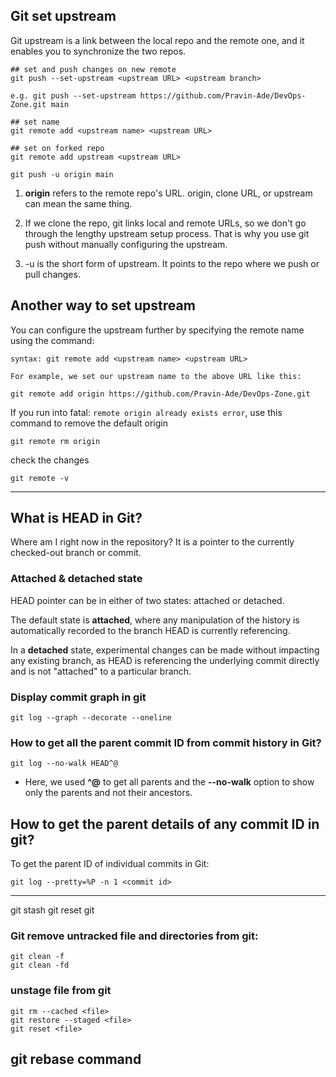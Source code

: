## Git set upstream
Git upstream is a link between the local repo and the remote one, and it enables you to synchronize the two repos.

    ## set and push changes on new remote
    git push --set-upstream <upstream URL> <upstream branch>

    e.g. git push --set-upstream https://github.com/Pravin-Ade/DevOps-Zone.git main

    ## set name
    git remote add <upstream name> <upstream URL>

    ## set on forked repo
    git remote add upstream <upstream URL>
    
``git push -u origin main``

1. **origin** refers to the remote repo's URL. origin, clone URL, or upstream can mean the same thing.

2. If we clone the repo, git links local and remote URLs, so we don't go through the lengthy upstream setup process. That is why you use git push without manually configuring the upstream.

3. -u is the short form of upstream. It points to the repo where we push or pull changes.

## Another way to set upstream
You can configure the upstream further by specifying the remote name using the command:

    syntax: git remote add <upstream name> <upstream URL>

    For example, we set our upstream name to the above URL like this:

    git remote add origin https://github.com/Pravin-Ade/DevOps-Zone.git

If you run into fatal: `remote origin already exists error`, use this command to remove the default origin

    git remote rm origin

check the changes

    git remote -v

---------------------------------------------

## What is HEAD in Git?

Where am I right now in the repository? It is a pointer to the currently checked-out branch or commit.

### Attached & detached state
HEAD pointer can be in either of two states: attached or detached. 

The default state is **attached**, where any manipulation of the history is automatically recorded to the branch HEAD is currently referencing. 

In a **detached** state, experimental changes can be made without impacting any existing branch, as HEAD is referencing the underlying commit directly and is not "attached" to a particular branch.

### Display commit graph in git

    git log --graph --decorate --oneline

### How to get all the parent commit ID from commit history in Git?

    git log --no-walk HEAD^@

- Here, we used **^@** to get all parents and the **--no-walk** option to show only the parents and not their ancestors. 

## How to get the parent details of any commit ID in git?

To get the parent ID of individual commits in Git:

    git log --pretty=%P -n 1 <commit id>

-------------------------------------------------

git stash
git reset
git 

### Git remove untracked file and directories from git:

    git clean -f
    git clean -fd

### unstage file from git

    git rm --cached <file>
    git restore --staged <file>
    git reset <file>

## git rebase command


    
